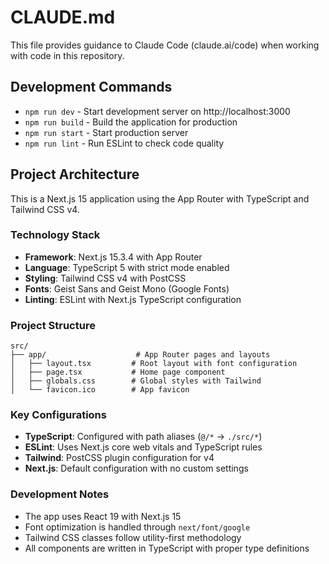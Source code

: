 # CLAUDE.md

This file provides guidance to Claude Code (claude.ai/code) when working with code in this repository.

## Development Commands

- `npm run dev` - Start development server on http://localhost:3000
- `npm run build` - Build the application for production
- `npm run start` - Start production server
- `npm run lint` - Run ESLint to check code quality

## Project Architecture

This is a Next.js 15 application using the App Router with TypeScript and Tailwind CSS v4.

### Technology Stack
- **Framework**: Next.js 15.3.4 with App Router
- **Language**: TypeScript 5 with strict mode enabled
- **Styling**: Tailwind CSS v4 with PostCSS
- **Fonts**: Geist Sans and Geist Mono (Google Fonts)
- **Linting**: ESLint with Next.js TypeScript configuration

### Project Structure
```
src/
├── app/                    # App Router pages and layouts
│   ├── layout.tsx         # Root layout with font configuration
│   ├── page.tsx           # Home page component
│   ├── globals.css        # Global styles with Tailwind
│   └── favicon.ico        # App favicon
```

### Key Configurations
- **TypeScript**: Configured with path aliases (`@/*` → `./src/*`)
- **ESLint**: Uses Next.js core web vitals and TypeScript rules
- **Tailwind**: PostCSS plugin configuration for v4
- **Next.js**: Default configuration with no custom settings

### Development Notes
- The app uses React 19 with Next.js 15
- Font optimization is handled through `next/font/google`
- Tailwind CSS classes follow utility-first methodology
- All components are written in TypeScript with proper type definitions